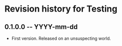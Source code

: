 # Revision history for Testing

## 0.1.0.0 -- YYYY-mm-dd

* First version. Released on an unsuspecting world.
